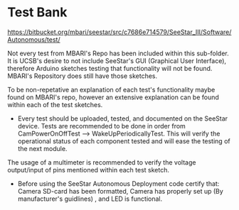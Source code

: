 # Test Bank 
https://bitbucket.org/mbari/seestar/src/c7686e714579/SeeStar_III/Software/Autonomous/test/

Not every test from MBARI's Repo has been included within this sub-folder. It is UCSB's desire to not include SeeStar's GUI (Graphical User Interface), therefore Arduino sketches testing that functionality will not be found. MBARI's Repository does still have those sketches. 

To be non-repetative an explanation of each test's functionality maybe found on MBARI's repo, however an extensive explanation can be found within each of the test sketches.

* Every test should be uploaded, tested, and documented on the SeeStar device. Tests are recommended to be done in order from CamPowerOnOffTest --> WakeUpPeriodicallyTest. This will verify the operational status of each component tested and will ease the testing of the next module.

The usage of a multimeter is recommended to verify the voltage output/input of pins mentioned within each test sketch.

* Before using the SeeStar Autonomous Deployment code certify that: Camera SD-card has been formatted, Camera has properly set up (By manufacturer's guidlines) , and LED is functional.
